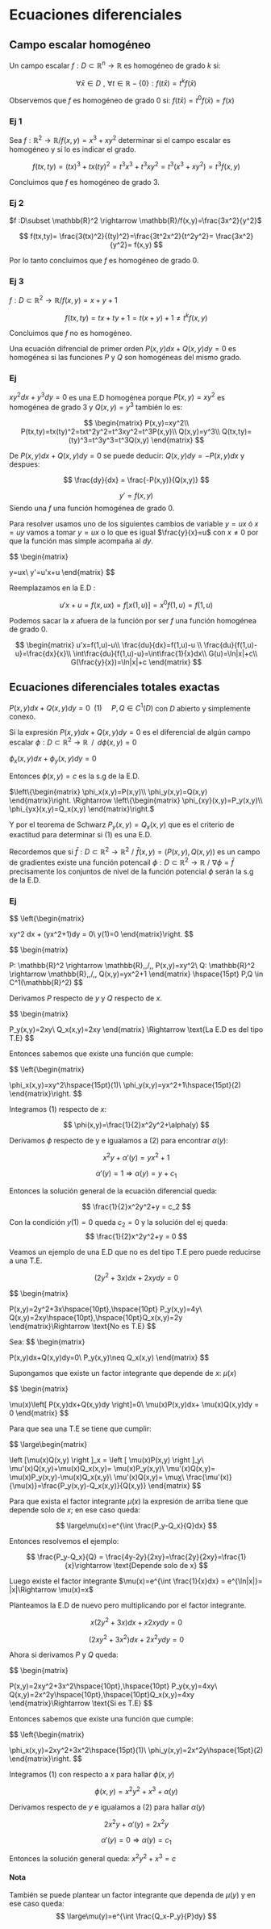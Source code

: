 
# Ecuaciones diferenciales

## Campo escalar homogéneo

Un campo escalar $f : D \subset \mathbb{R}^n \rightarrow
\mathbb{R}$ es homogéneo de grado $k$ si:

$$
\forall \bar{x} \in D \,\,,\,\, \forall t\in \mathbb{R}-\{0\} : f(t\bar{x}) = t^kf(\bar{x})
$$

Observemos que $f$ es homogéneo de grado $0$ si:
$f(t\bar{x}) = t^0f(\bar{x}) = f(x)$

### Ej 1

Sea $f :\mathbb{R}^2 \rightarrow \mathbb{R}/f(x,y)=x^3 + xy^2$
determinar si el campo escalar es homogéneo y si lo es indicar el grado.

$$
f(tx,ty)=(tx)^3 + tx(ty)^2 = t^3x^3 + t^3xy^2= t^3(x^3+xy^2)= t^3f(x,y)
$$

Concluimos que $f$ es homogéneo de grado $3$.

### Ej 2

$f :D\subset \mathbb{R}^2 \rightarrow \mathbb{R}/f(x,y)=\frac{3x^2}{y^2}$

$$
f(tx,ty)= \frac{3(tx)^2}{(ty)^2}=\frac{3t^2x^2}{t^2y^2}= \frac{3x^2}{y^2}= f(x,y)
$$

Por lo tanto concluimos que $f$ es homogéneo de grado 0.

### Ej 3

$f :D\subset \mathbb{R}^2 \rightarrow \mathbb{R}/f(x,y)=x+y+1$

$$
f(tx,ty)=tx+ty+1=t(x+y)+1\neq t^k f(x,y)
$$

Concluimos que $f$ no es homogéneo.

Una ecuación difrencial de primer orden $P(x,y)dx + Q(x,y)dy = 0$ es
homogénea si las funciones $P$ y $Q$ son homogéneas del mismo grado.

### Ej

$xy^2dx+y^3dy = 0$ es una E.D homogénea porque $P(x,y)=xy^2$ es
homogénea de grado 3 y $Q(x,y)=y^3$ también lo es:

$$
\begin{matrix}
P(x,y)=xy^2\\
P(tx,ty)=tx(ty)^2=txt^2y^2=t^3xy^2=t^3P(x,y)\\
Q(x,y)=y^3\\
Q(tx,ty)=(ty)^3=t^3y^3=t^3Q(x,y)
\end{matrix}
$$

De $P(x,y)dx + Q(x,y)dy = 0$ se puede deducir: $Q(x,y)dy = -P(x,y)dx$ y despues:

$$
\frac{dy}{dx} = \frac{-P(x,y)}{Q(x,y)}
$$

$$
y' = f(x,y)
$$
 Siendo una $f$ una función homogénea de grado 0.

Para resolver usamos uno de los siguientes cambios de variable $y=ux$ ó
$x=uy$ vamos a tomar $y=ux$ o lo que es igual $\frac{y}{x}=u$ con
$x\neq 0$ por que la función mas simple acompaña al $dy$.

$$
\begin{matrix}

y=ux\\
y'=u'x+u
\end{matrix}
$$

Reemplazamos en la E.D :

$$
u'x+u=f(x,ux)= f[x(1,u)] = x^0f(1,u)=f(1,u)
$$

Podemos sacar la $x$ afuera de la función por ser $f$ una función
homogénea de grado $0$.

$$
\begin{matrix}
u'x=f(1,u)-u\\
\frac{du}{dx}=f(1,u)-u \\
\frac{du}{f(1,u)-u}=\frac{dx}{x}\\
\int\frac{du}{f(1,u)-u}=\int\frac{1}{x}dx\\
G(u)=\ln|x|+c\\
G(\frac{y}{x})=\ln|x|+c
\end{matrix}
$$

## Ecuaciones diferenciales totales exactas

$P(x,y)dx + Q(x,y)dy = 0 \hspace{5pt}(1) \hspace{15pt} P,Q \in C^1(D)$
con $D$ abierto y simplemente conexo.

Si la expresión $P(x,y)dx + Q(x,y)dy = 0$ es el diferencial de algún
campo escalar
$\phi : D \subset \mathbb{R}^2 \rightarrow \mathbb{R}\;\; /\;\; d\phi(x,y)=0$

$\phi_x(x,y)dx + \phi_y(x,y)dy=0$

Entonces $\phi(x,y)=c$ es la s.g de la E.D.

$\left\{\begin{matrix} \phi_x(x,y)=P(x,y)\\ \phi_y(x,y)=Q(x,y) \end{matrix}\right. \Rightarrow \left\{\begin{matrix} \phi_{xy}(x,y)=P_y(x,y)\\ \phi_{yx}(x,y)=Q_x(x,y) \end{matrix}\right.$

Y por el teorema de Schwarz $P_y(x,y)=Q_x(x,y)$ que es el criterio de
exactitud para determinar si $(1)$ es una E.D.

Recordemos que si
$\bar{f} : D \subset \mathbb{R}^2 \rightarrow \mathbb{R}^2 \,\,/\,\, \bar{f}(x,y)=\left ( P(x,y) , Q(x,y) \right )$
es un campo de gradientes existe una función potencail
$\phi : D \subset \mathbb{R}^2 \rightarrow \mathbb{R} \,\,/\,\, \nabla\phi = \bar{f}$
precisamente los conjuntos de nivel de la función potencial $\phi$ serán
la s.g de la E.D.

### Ej

$$
\left\{\begin{matrix}

xy^2 dx + (yx^2+1)dy = 0\\
y(1)=0
\end{matrix}\right.
$$

$$
\begin{matrix}

P: \mathbb{R}^2 \rightarrow \mathbb{R}\,\,/\,\, P(x,y)=xy^2\\
Q: \mathbb{R}^2 \rightarrow \mathbb{R}\,\,/\,\, Q(x,y)=yx^2+1
\end{matrix} \hspace{15pt} P,Q  \in C^1(\mathbb{R}^2)
$$

Derivamos $P$ respecto de $y$ y $Q$ respecto de $x$.

$$
\begin{matrix}

P_y(x,y)=2xy\\
Q_x(x,y)=2xy
\end{matrix} \Rightarrow \text{La E.D es del tipo T.E}
$$

Entonces sabemos que existe una función que cumple:

$$
\left\{\begin{matrix}

\phi_x(x,y)=xy^2\hspace{15pt}(1)\\
\phi_y(x,y)=yx^2+1\hspace{15pt}(2)
\end{matrix}\right.
$$

Integramos $(1)$ respecto de $x$:

$$
\phi(x,y)=\frac{1}{2}x^2y^2+\alpha(y)
$$

Derivamos $\phi$ respecto de y e igualamos a $(2)$ para encontrar
$\alpha(y)$:

$$
x^2y +\alpha'(y) = yx^2 +1
$$

$$
\alpha'(y) = 1 \Rightarrow \alpha(y)=y+c_1
$$

Entonces la solución general de la ecuación diferencial queda:

$$
\frac{1}{2}x^2y^2+y = c_2
$$

Con la condición $y(1)=0$ queda $c_2=0$ y la solución del ej
queda:
$$
\frac{1}{2}x^2y^2+y = 0
$$

Veamos un ejemplo de una E.D que no es del tipo T.E pero puede reducirse
a una T.E.

$$
(2y^2+3x)dx+2xydy=0
$$

$$
\begin{matrix}

P(x,y)=2y^2+3x\hspace{10pt},\hspace{10pt}
P_y(x,y)=4y\\
Q(x,y)=2xy\hspace{10pt},\hspace{10pt}Q_x(x,y)=2y
\end{matrix}\Rightarrow \text{No es T.E}
$$

Sea:
$$
\begin{matrix}

P(x,y)dx+Q(x,y)dy=0\\
P_y(x,y)\neq Q_x(x,y)
\end{matrix}
$$

Supongamos que existe un factor integrante que depende de $x$: $\mu (x)$

$$
\begin{matrix}

\mu(x)\left[ P(x,y)dx+Q(x,y)dy   \right]=0\\
\mu(x)P(x,y)dx+ \mu(x)Q(x,y)dy = 0
\end{matrix}
$$

Para que sea una T.E se tiene que cumplir:

$$
\large\begin{matrix}

\left [\mu(x)Q(x,y)  \right ]_x = \left [ \mu(x)P(x,y) \right ]_y\\
\mu'(x)Q(x,y)+\mu(x)Q_x(x,y)= \mu(x)P_y(x,y)\\
\mu'(x)Q(x,y)= \mu(x)P_y(x,y)-\mu(x)Q_x(x,y)\\
\mu'(x)Q(x,y)= \mu[x](P_y(x,y)-Q_x(x,y))\\
\frac{\mu'(x)}{\mu(x)}=\frac{P_y(x,y)-Q_x(x,y)}{Q(x,y)}
\end{matrix}
$$

Para que exista el factor integrante $\mu(x)$ la expresión de arriba
tiene que depende solo de $x$; en ese caso queda:

$$
\large\mu(x)=e^{\int \frac{P_y-Q_x}{Q}dx}
$$

Entonces resolvemos el ejemplo:

$$
\frac{P_y-Q_x}{Q} = \frac{4y-2y}{2xy}=\frac{2y}{2xy}=\frac{1}{x}\rightarrow \text{Depende solo de x}
$$

Luego existe el factor integrante
$\mu(x)=e^{\int \frac{1}{x}dx} = e^{\ln|x|}= |x|\Rightarrow \mu(x)=x$

Planteamos la E.D de nuevo pero multiplicando por el factor integrante.

$$
x(2y^2+3x)dx+x2xydy=0
$$

$$
(2xy^2+3x^2)dx+2x^2ydy=0
$$

Ahora si derivamos $P$ y $Q$ queda:

$$
\begin{matrix}

P(x,y)=2xy^2+3x^2\hspace{10pt},\hspace{10pt}
P_y(x,y)=4xy\\
Q(x,y)=2x^2y\hspace{10pt},\hspace{10pt}Q_x(x,y)=4xy
\end{matrix}\Rightarrow \text{Si es T.E}
$$

Entonces sabemos que existe una función que cumple:

$$
\left\{\begin{matrix}

\phi_x(x,y)=2xy^2+3x^2\hspace{15pt}(1)\\
\phi_y(x,y)=2x^2y\hspace{15pt}(2)
\end{matrix}\right.
$$

Integramos $(1)$ con respecto a $x$ para hallar $\phi(x,y)$

$$
\phi(x,y)=x^2y^2+x^3+\alpha(y)
$$

Derivamos respecto de $y$ e igualamos a $(2)$ para hallar $\alpha(y)$

$$
2x^2y+\alpha'(y)=2x^2y
$$

$$
\alpha'(y) = 0 \Rightarrow \alpha(y)=c_1
$$

Entonces la solución general queda: $x^2y^2+x^3=c$

#### Nota

También se puede plantear un factor integrante que dependa de $\mu(y)$ y
en ese caso queda:
$$
\large\mu(y)=e^{\int \frac{Q_x-P_y}{P}dy}
$$
